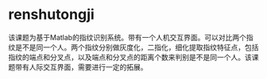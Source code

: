 # renshutongji
该课题为基于Matlab的指纹识别系统。带有一个人机交互界面。可以对比两个指纹是不是同一个人。两个指纹分别做灰度化，二指化，细化提取指纹特征点，包括指纹的端点和分叉点，以及端点和分叉点的距离个数来判别是不是同一个人。该课题带有人际交互界面，需要进行一定的拓展。
